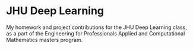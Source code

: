 # JHU Deep Learning

My homework and project contributions for the JHU Deep Learning class, as a part of the Engineering for Professionals Applied and Computational Mathematics masters program.